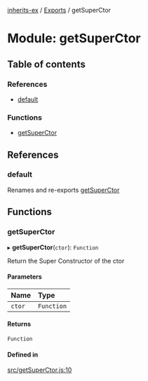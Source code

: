 [inherits-ex](../README.md) / [Exports](../modules.md) / getSuperCtor

# Module: getSuperCtor

## Table of contents

### References

- [default](getSuperCtor.md#default)

### Functions

- [getSuperCtor](getSuperCtor.md#getsuperctor)

## References

### default

Renames and re-exports [getSuperCtor](getSuperCtor.md#getsuperctor)

## Functions

### getSuperCtor

▸ **getSuperCtor**(`ctor`): `Function`

Return the Super Constructor of the ctor

#### Parameters

| Name | Type |
| :------ | :------ |
| `ctor` | `Function` |

#### Returns

`Function`

#### Defined in

[src/getSuperCtor.js:10](https://github.com/snowyu/inherits-ex.js/blob/a0c491f/src/getSuperCtor.js#L10)
